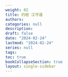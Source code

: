 ```yaml
---
weight: 02
title: 约柜 江守道
authors:
categories: null
description: 
draft: false
date: "2024-02-24"
lastmod: "2024-02-24"
series: null
tags:
toc: true
bookCollapseSection: true
layout: single-sidebar
---
```






